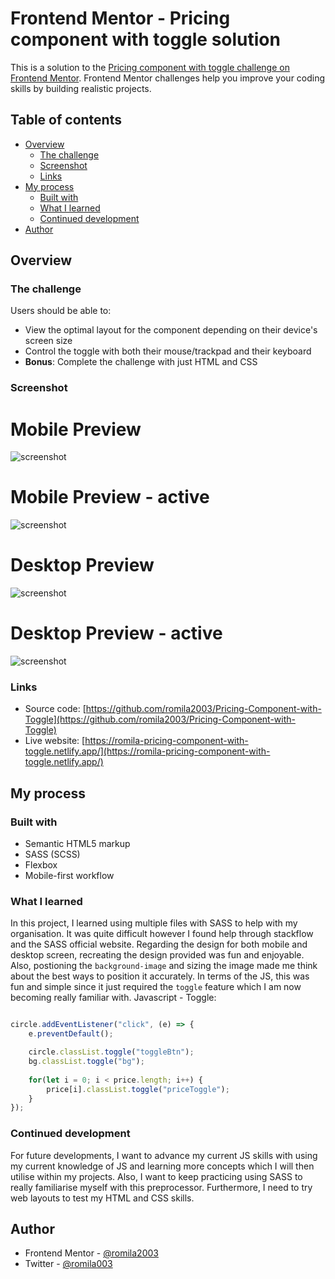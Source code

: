 # Frontend Mentor - Pricing component with toggle solution

This is a solution to the [Pricing component with toggle challenge on Frontend Mentor](https://www.frontendmentor.io/challenges/pricing-component-with-toggle-8vPwRMIC). Frontend Mentor challenges help you improve your coding skills by building realistic projects. 

## Table of contents

- [Overview](#overview)
  - [The challenge](#the-challenge)
  - [Screenshot](#screenshot)
  - [Links](#links)
- [My process](#my-process)
  - [Built with](#built-with)
  - [What I learned](#what-i-learned)
  - [Continued development](#continued-development)
- [Author](#author)

## Overview

### The challenge

Users should be able to:

- View the optimal layout for the component depending on their device's screen size
- Control the toggle with both their mouse/trackpad and their keyboard
- **Bonus**: Complete the challenge with just HTML and CSS

### Screenshot

# Mobile Preview

![screenshot](https://github.com/romila2003/Pricing-Component-with-Toggle/blob/main/Mobile%20preview.PNG)

# Mobile Preview - active

![screenshot](https://github.com/romila2003/Pricing-Component-with-Toggle/blob/main/Mobile%20preview%20-%20active.PNG)

# Desktop Preview 

![screenshot](https://github.com/romila2003/Pricing-Component-with-Toggle/blob/main/Desktop%20preview.PNG)

# Desktop Preview - active

![screenshot](https://github.com/romila2003/Pricing-Component-with-Toggle/blob/main/Desktop%20preview%20-%20active.PNG)

### Links

 - Source code: [https://github.com/romila2003/Pricing-Component-with-Toggle](https://github.com/romila2003/Pricing-Component-with-Toggle)
 - Live website: [https://romila-pricing-component-with-toggle.netlify.app/](https://romila-pricing-component-with-toggle.netlify.app/)

## My process

### Built with

- Semantic HTML5 markup
- SASS (SCSS)
- Flexbox
- Mobile-first workflow

### What I learned

In this project, I learned using multiple files with SASS to help with my organisation. It was quite difficult however I found help through stackflow and the SASS official website. Regarding the design for both mobile and desktop screen, recreating the design provided was fun and enjoyable. Also, postioning the `background-image` and sizing the image made me think about the best ways to position it accurately. In terms of the JS, this was fun and simple since it just required the `toggle` feature which I am now becoming really familiar with.
Javascript - Toggle: 

```js

circle.addEventListener("click", (e) => {
    e.preventDefault();

    circle.classList.toggle("toggleBtn");
    bg.classList.toggle("bg");
    
    for(let i = 0; i < price.length; i++) {
        price[i].classList.toggle("priceToggle");
    }
});

```

### Continued development

For future developments, I want to advance my current JS skills with using my current knowledge of JS and learning more concepts which I will then utilise within my projects. Also, I want to keep practicing using SASS to really familiarise myself with this preprocessor. Furthermore, I need to try web layouts to test my HTML and CSS skills.


## Author

- Frontend Mentor - [@romila2003](https://www.frontendmentor.io/profile/romila2003)
- Twitter - [@romila003](https://www.twitter.com/romila003)

